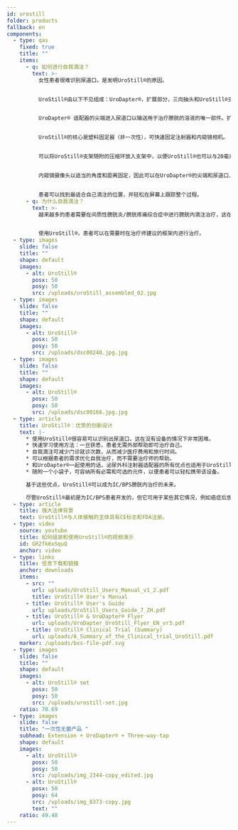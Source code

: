 ```yaml
---
id: urostill
folder: products
fallback: en
components:
  - type: qas
    fixed: true
    title: ""
    items:
      - q: 如何进行自我滴注？
        text: >-
          女性患者很难识别尿道口。是发明UroStill®的原因。


          UroStill®由以下不见组成：UroDapter®，扩展部分，三向抽头和UroStill®支架（用于50毫升注射器）。可选部件是内窥镜摄像机，平板电脑和平板电脑支架。您可以直接从我们购买，也可以在其它地方购买。对于每次滴注，您将需要购买无菌的一次性元件，作为包括UroDapter®的集合，扩展部分和三向抽头。


          UroDapter® 适配器的尖端进入尿道口以输送用于治疗膀胱的溶液的唯一部件。扩展部分要连接到UroDapter®上，三向抽头要连接到扩展部分和注射器上。这两个元素将溶液从注射器传输到UroDapter®。


          UroStill®的核心是塑料固定器（非一次性），可快速固定注射器和内窥镜相机。 


          可以将UroStill®支架随附的压缩环放入支架中，以便UroStill®也可以与20毫升注射器一起使用。（不含药物和注射器。）


          内窥镜摄像头以适当的角度和距离固定，因此可以在UroDapter®的尖端和尿道口上提供完美的视野。（由于相机具有内置的LED灯，因此可以照亮孔口。）可以在任何兼容的智能手机，平板电脑，PC等上看到相机的图像。手机或平板电脑等小型设备可以放在架子上。摄像机（6LED，微型USB，7毫米CA00523），支架和智能设备（我们的建议：Huawei Media Pad T3 8.0 16GB）是可选的。


          患者可以找到最适合自己滴注的位置，并轻松在屏幕上跟踪整个过程。
      - q: 为什么自我滴注？
        text: >-
          越来越多的患者需要在间质性膀胱炎/膀胱疼痛综合症中进行膀胱内滴注治疗，这在任何国家的现有医疗体系中都无法充分解决。在诊所花费的时间，旅行困难和治疗师的有限可用性对于患者来说是非常昂贵的，并且向治疗师预定滴注的时间通常导致患者的治疗不足或过度治疗。 


          使用UroStill®，患者可以在需要时在治疗师建议的框架内进行治疗。
  - type: images
    slide: false
    title: ""
    shape: default
    images:
      - alt: UroStill®
        posx: 50
        posy: 50
        src: /uploads/uroStill_assembled_02.jpg
  - type: images
    slide: false
    title: ""
    shape: default
    images:
      - alt: UroStill®
        posx: 50
        posy: 50
        src: /uploads/dsc00240.jpg.jpg
  - type: images
    slide: false
    title: ""
    shape: default
    images:
      - alt: UroStill®
        posx: 50
        posy: 50
        src: /uploads/dsc00166.jpg.jpg
  - type: article
    title: UroStill®：优势的创新设计
    text: |-
      * 使用UroStill®很容易可以识别出尿道口，这在没有设备的情况下非常困难。
      * 快速学习使用方法：一旦获悉，患者无需外部帮助即可治疗自己。
      * 自我滴注可减少门诊就诊次数，从而减少医疗费用和旅行时间。
      * 可以根据患者的需求优化自我治疗，而不需要治疗师的帮助。
      * 和UroDapter®一起使用的话，泌尿外科注射器适配器的所有优点也适用于UroStill®。
      * 随附一个小袋子，可容纳所有必需和可选的元件，以便患者可以轻松携带该设备。

      基于这些优点，UroStill®可以成为IC/BPS膀胱内治疗的未来。

      尽管UroStill®最初是为IC/BPS患者开发的，但它可用于某些其它情况，例如癌症后放射性膀胱炎和经常复发的严重尿路感染。
  - type: article
    title: 强大法律背景
    text: UroStill®与人体接触的主体具有CE标志和FDA注册。
  - type: video
    source: youtube
    title: 如何组装和使用UroStill®的视频演示
    id: GR2fk6xSquQ
    anchor: video
  - type: links
    title: 信息下载和链接
    anchor: downloads
    items:
      - src: ""
        url: uploads/UroStill_Users_Manual_v1_2.pdf
        title: UroStill® User's Manual
      - title: UroStill® User's Guide
        url: uploads/UroStill_Users_Guide_7_ZH.pdf
      - title: UroStill® & UroDapter® Flyer
        url: uploads/UroDapter_UroStill_Flyer_EN_vr3.pdf
      - title: UroStill® Clinical Trial (Summary)
        url: uploads/A_Summary_of_the_Clinical_trial_UroStill.pdf
    marker: /uploads/bxs-file-pdf.svg
  - type: images
    slide: false
    title: ""
    shape: default
    images:
      - alt: UroStill® set
        posx: 50
        posy: 50
        src: /uploads/urostill-set.jpg
    ratio: 70.69
  - type: images
    slide: false
    title: "一次性无菌产品 "
    subhead: Extension + UroDapter® + Three-way-tap
    shape: default
    images:
      - alt: UroStill®
        posx: 50
        posy: 50
        src: /uploads/img_2344-copy_edited.jpg
      - alt: UroStill®
        posx: 50
        posy: 64
        src: /uploads/img_8373-copy.jpg
        text: ""
    ratio: 49.48
---
```

